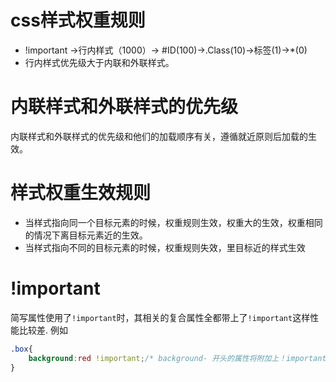 # css样式权重规则 
- !important ->行内样式（1000）-> #ID(100)->.Class(10)->标签(1)->*(0)
- 行内样式优先级大于内联和外联样式。

# 内联样式和外联样式的优先级
内联样式和外联样式的优先级和他们的加载顺序有关，遵循就近原则后加载的生效。

# 样式权重生效规则
- 当样式指向同一个目标元素的时候，权重规则生效，权重大的生效，权重相同的情况下离目标元素近的生效。
- 当样式指向不同的目标元素的时候，权重规则失效，里目标近的样式生效

# !important
简写属性使用了```!important```时，其相关的复合属性全都带上了```!important```这样性能比较差.
例如
```css
.box{
    background:red !important;/* background- 开头的属性将附加上！important*/
}
```